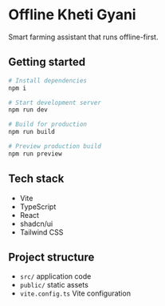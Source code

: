 # Offline Kheti Gyani

Smart farming assistant that runs offline-first.

## Getting started

```sh
# Install dependencies
npm i

# Start development server
npm run dev

# Build for production
npm run build

# Preview production build
npm run preview
```

## Tech stack

- Vite
- TypeScript
- React
- shadcn/ui
- Tailwind CSS

## Project structure

- `src/` application code
- `public/` static assets
- `vite.config.ts` Vite configuration
